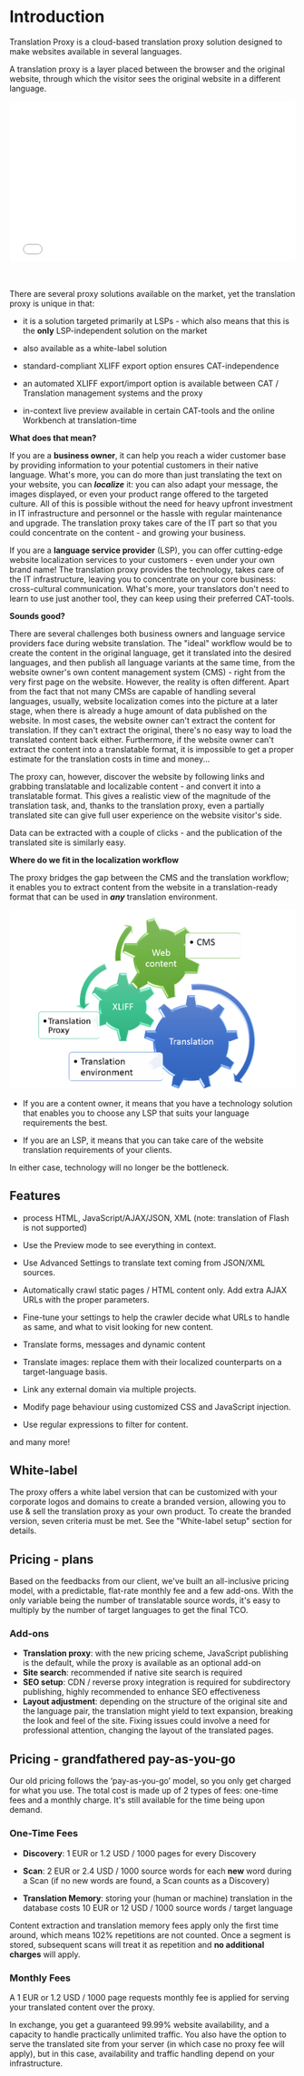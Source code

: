 # Introduction

Translation Proxy is a cloud-based translation proxy solution designed to make websites available in several languages. 

A translation proxy is a layer placed between the browser and the original website, through which the visitor sees the original website in a different language.

<div style="position: relative; padding-bottom: 56.25%; height: 0; overflow: hidden; max-width: 100%; height: auto;">
<iframe src="//www.youtube.com/embed/S47kArNiJ1o" frameborder="0" allowfullscreen style="position: absolute; top: 0; left: 0; width: 100%; height: 100%;">
</iframe>
</div><br/><br/>

There are several proxy solutions available on the market, yet the translation proxy is unique in that:

- it is a solution targeted primarily at LSPs - which also means that this is the **only** LSP-independent solution on the market

- also available as a white-label solution

- standard-compliant XLIFF export option ensures CAT-independence

- an automated XLIFF export/import option is available between CAT / Translation management systems and the proxy

- in-context live preview available in certain CAT-tools and the online Workbench at translation-time

**What does that mean?**

If you are a **business owner**, it can help you reach a wider customer base by providing information to your potential customers in their native language. What's more, you can do more than just translating the text on your website, you can ***localize*** it: you can also adapt your message, the images displayed, or even your product range offered to the targeted culture. All of this is possible without the need for heavy upfront investment in IT infrastructure and personnel or the hassle with regular maintenance and upgrade. The translation proxy takes care of the IT part so that you could concentrate on the content - and growing your business.

If you are a **language service provider** (LSP), you can offer cutting-edge website localization services to your customers - even under your own brand name! The translation proxy provides the technology, takes care of the IT infrastructure, leaving you to concentrate on your core business: cross-cultural communication. What's more, your translators don't need to learn to use just another tool, they can keep using their preferred CAT-tools.<br>

**Sounds good?**

There are several challenges both business owners and language service providers face during website translation. The "ideal" workflow would be to create the content in the original language, get it translated into the desired languages, and then publish all language variants at the same time, from the website owner's own content management system (CMS) - right from the very first page on the website. However, the reality is often different. Apart from the fact that not many CMSs are capable of handling several languages, usually, website localization comes into the picture at a later stage, when there is already a huge amount of data published on the website. In most cases, the website owner can't extract the content for translation. If they can't extract the original, there's no easy way to load the translated content back either. Furthermore, if the website owner can't extract the content into a translatable format, it is impossible to get a proper estimate for the translation costs in time and money...

The proxy can, however, discover the website by following links and grabbing translatable and localizable content - and convert it into a translatable format. This gives a realistic view of the magnitude of the translation task, and, thanks to the translation proxy, even a partially translated site can give full user experience on the website visitor's side.

Data can be extracted with a couple of clicks - and the publication of the translated site is similarly easy.

**Where do we fit in the localization workflow**

The proxy bridges the gap between the CMS and the translation workflow; it enables you to extract content from the website in a translation-ready format that can be used in ***any*** translation environment.

![Workflow](/img/misc/proxy_workflow.png)

- If you are a content owner, it means that you have a technology solution that enables you to choose any LSP that suits your language requirements the best.

- If you are an LSP, it means that you can take care of the website translation requirements of your clients.

In either case, technology will no longer be the bottleneck.

## Features

- process HTML, JavaScript/AJAX/JSON, XML (note: translation of Flash is not supported)
  
- Use the Preview mode to see everything in context. 

- Use Advanced Settings to translate text coming from JSON/XML sources.
  
- Automatically crawl static pages / HTML content only. Add extra AJAX URLs with the proper parameters.

- Fine-tune your settings to help the crawler decide what URLs to handle as same, and what to visit looking for new content.

- Translate forms, messages and dynamic content

- Translate images: replace them with their localized counterparts on a target-language basis.

- Link any external domain via multiple projects.

- Modify page behaviour using customized CSS and JavaScript injection.

- Use regular expressions to filter for content.

and many more!

## White-label

The proxy offers a white label version that can be customized with your corporate logos and domains to create a branded version, allowing you to use & sell the translation proxy as your own product. To create the branded version, seven criteria must be met. See the "White-label setup" section for details.

## Pricing - plans

Based on the feedbacks from our client, we've built an all-inclusive pricing model, with a predictable, flat-rate monthly fee and a few add-ons. With the only variable being the number of translatable source words, it's easy to multiply by the number of target languages to get the final TCO.

### Add-ons

- **Translation proxy**: with the new pricing scheme, JavaScript publishing is the default, while the proxy is available as an optional add-on
- **Site search**: recommended if native site search is required
- **SEO setup**: CDN / reverse proxy integration is required for subdirectory publishing, highly recommended to enhance SEO effectiveness
- **Layout adjustment**: depending on the structure of the original site and the language pair, the translation might yield to text expansion, breaking the look and feel of the site. Fixing issues could involve a need for professional attention, changing the layout of the translated pages.


## Pricing - grandfathered pay-as-you-go

Our old pricing follows the ‘pay-as-you-go’ model, so you only get charged for what you use. The total cost is made up of 2 types of fees: one-time fees and a monthly charge. It's still available for the time being upon demand.

### One-Time Fees

- **Discovery**: 1 EUR or 1.2 USD / 1000 pages for every Discovery

- **Scan**: 2 EUR or 2.4 USD / 1000 source words for each **new** word during a Scan (if no new words are found, a Scan counts as a Discovery)

- **Translation Memory**: storing your (human or machine) translation in the database costs 10 EUR or 12 USD / 1000 source words / target language

Content extraction and translation memory fees apply only the first time around, which means 102% repetitions are not counted. Once a segment is stored, subsequent scans will treat it as repetition and **no additional charges** will apply.

### Monthly Fees

A 1 EUR or 1.2 USD / 1000 page requests monthly fee is applied for serving your translated content over the proxy.

In exchange, you get a guaranteed 99.99% website availability, and a capacity to handle practically unlimited traffic. You also have the option to serve the translated site from your server (in which case no proxy fee will apply), but in this case, availability and traffic handling depend on your infrastructure.
